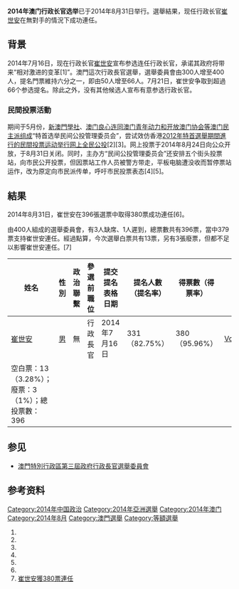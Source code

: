 **2014年澳门行政长官选举**已于2014年8月31日举行。選舉結果，现任行政长官[崔世安](../Page/崔世安.md "wikilink")在無對手的情況下成功連任。

## 背景

2014年7月16日，现在行政长官[崔世安](../Page/崔世安.md "wikilink")宣布参选连任行政长官，承诺其政府将带来“相对激进的变革\[1\]”。澳門這次行政長官選舉，選舉委員會由300人增至400人，提名門票維持六分之一，即由50人增至66人。7月21日，崔世安争取到超過66个参选提名。除此之外，没有其他候选人宣布有意参选行政长官。

### 民間投票活動

期间于5月份，[新澳門學社](../Page/新澳門學社.md "wikilink")、[澳门良心连同](https://zh.wikipedia.org/wiki/澳门良心 "wikilink")[澳门青年动力和](https://zh.wikipedia.org/wiki/澳门青年动力 "wikilink")[开放澳门协会等](https://zh.wikipedia.org/wiki/开放澳门协会 "wikilink")[澳门民主派组成](https://zh.wikipedia.org/wiki/澳门民主派 "wikilink")“特首选举民间公投管理委员会”，尝试效仿香港[2012年特首選舉期間進行的民間投票运动举行网上](https://zh.wikipedia.org/wiki/2012年香港行政長官選舉 "wikilink")[全民公投](https://zh.wikipedia.org/wiki/3.23民間全民投票 "wikilink")\[2\]\[3\]。网上投票于2014年8月24日向公众开放，于8月31日关闭。同时，主办方“民间公投管理委员会”还安排五个街头投票站，向市民公开投票，但因票站工作人员被警方带走，平板电脑遭没收而暂停票站运作，改为原定向市民派传单，呼吁市民投票表态\[4\]\[5\]。

## 結果

2014年8月31日，崔世安在396張選票中取得380票成功連任\[6\]。

由400人組成的選舉委員會，有3人缺席、1人遲到，總票數共有396票，當中379票支持崔世安連任。經過點算，今次選舉白票共有13票，另有3張廢票，但都不足以影響崔世安連任。\[7\]

| 姓名                               | 性別                            | 政治聯繫 | 參選前職位 | 提交提名表格日期   | 提名人數（提名率）   | 得票數（得票率）    | 當選                                                                        |
| -------------------------------- | ----------------------------- | ---- | ----- | ---------- | ----------- | ----------- | ------------------------------------------------------------------------- |
| [崔世安](../Page/崔世安.md "wikilink") | [男](../Page/男性.md "wikilink") | 無    | 行政長官  | 2014年7月16日 | 331（82.75%） | 380（95.96%） | [Vote1.svg](https://zh.wikipedia.org/wiki/File:Vote1.svg "fig:Vote1.svg") |
| 空白票：13（3.28%）；廢票：3（1%）；總投票數：396  |                               |      |       |            |             |             |                                                                           |

## 参见

  - [澳門特別行政區第三屆政府行政長官選舉委員會](../Page/澳門特別行政區第三屆政府行政長官選舉委員會.md "wikilink")

## 参考资料

[Category:2014年中国政治](https://zh.wikipedia.org/wiki/Category:2014年中国政治 "wikilink") [Category:2014年亞洲選舉](https://zh.wikipedia.org/wiki/Category:2014年亞洲選舉 "wikilink") [Category:2014年澳门](https://zh.wikipedia.org/wiki/Category:2014年澳门 "wikilink") [Category:2014年8月](https://zh.wikipedia.org/wiki/Category:2014年8月 "wikilink") [Category:澳門選舉](https://zh.wikipedia.org/wiki/Category:澳門選舉 "wikilink") [Category:等額選舉](https://zh.wikipedia.org/wiki/Category:等額選舉 "wikilink")

1.
2.
3.
4.
5.
6.
7.  [崔世安獲380票連任](http://hk.apple.nextmedia.com/realtime/news/20140831/52851407)